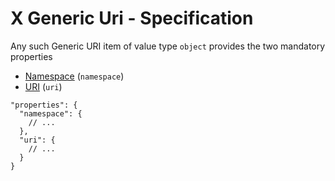 # X Generic Uri - Specification

Any such Generic URI item of value type `object` provides the two mandatory properties

* [Namespace](x_generic_uri/namespace-spec.en.md) (`namespace`)
* [URI](x_generic_uri/uri-spec.en.md) (`uri`)

```
"properties": {
  "namespace": {
    // ...
  },
  "uri": {
    // ...
  }
}
```
